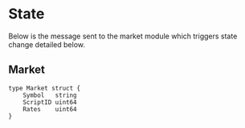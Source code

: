 # State

Below is the message sent to the market module which triggers state change detailed below.

## Market
	
	type Market struct {
		Symbol   string 
		ScriptID uint64 
		Rates    uint64 
	}
